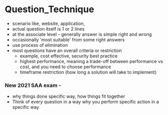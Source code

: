 # Question_Technique

- scenario like, website, application, 
- actual question itself is 1 or 2 lines
- at the associate level - generally answer is simple right and wrong
- occasionally 'most suitable' from some right answers
- use process of elimination
- most questions have an overall criteria or restriction
  - example, cost effective, security best practice
  - highest performance, meaning a trade-off between performance vs cost, and you need to choose performance
  - timeframe restriction (how long a solution will take to implement)


### New 2021 SAA exam -
- why things done specific way, how things fit together
- Think of every question in a way why you perform specific action in a specific way
